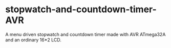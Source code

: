 # stopwatch-and-countdown-timer-AVR
A menu driven stopwatch and countdown timer made with AVR ATmega32A and an ordinary 16*2 LCD.
